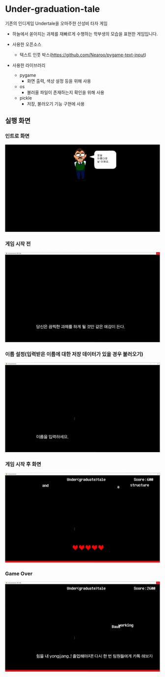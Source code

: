 # Under-graduation-tale
기존의 인디게임 Undertale을 오마주한 산성비 타자 게임
- 하늘에서 쏟아지는 과제를 재빠르게 수행하는 학부생의 모습을 표현한 게임입니다.

- 사용한 오픈소스
  - 텍스트 인풋 박스(https://github.com/Nearoo/pygame-text-input)
  
- 사용한 라이브러리
  - pygame
    - 화면 출력, 색상 설정 등을 위해 사용
  - os
    - 불러올 파일이 존재하는지 확인을 위해 사용
  - pickle
    - 저장, 불러오기 기능 구현에 사용

## 실행 화면
### 인트로 화면
![img](./image/init/init1.PNG)
### 게임 시작 전
![img](./image/bad_report.png)
### 이름 설정(입력받은 이름에 대한 저장 데이터가 있을 경우 불러오기)
![img](./image/type_name.png)
### 게임 시작 후 화면
![img](./image/in_game.png)
### Game Over
![img](./image/game_over.png)

